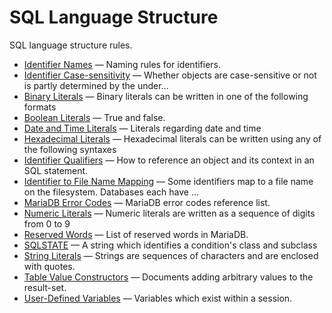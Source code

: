 # SQL Language Structure

SQL language structure rules.

- [Identifier Names](/sql-statements-structure/sql-language-structure/identifier-names/) — Naming rules for identifiers.
- [Identifier Case-sensitivity](/sql-statements-structure/sql-language-structure/identifier-case-sensitivity/) — Whether objects are case-sensitive or not is partly determined by the under...
- [Binary Literals](/sql-statements-structure/sql-language-structure/binary-literals/) — Binary literals can be written in one of the following formats
- [Boolean Literals](/sql-statements-structure/sql-language-structure/sql-language-structure-boolean-literals/) — True and false.
- [Date and Time Literals](/sql-statements-structure/sql-language-structure/date-and-time-literals/) — Literals regarding date and time
- [Hexadecimal Literals](/sql-statements-structure/sql-language-structure/hexadecimal-literals/) — Hexadecimal literals can be written using any of the following syntaxes
- [Identifier Qualifiers](/sql-statements-structure/sql-language-structure/identifier-qualifiers/) — How to reference an object and its context in an SQL statement.
- [Identifier to File Name Mapping](/sql-statements-structure/sql-language-structure/identifier-to-file-name-mapping/) — Some identifiers map to a file name on the filesystem. Databases each have ...
- [MariaDB Error Codes](/sql-statements-structure/sql-language-structure/mariadb-error-codes/) — MariaDB error codes reference list.
- [Numeric Literals](/sql-statements-structure/sql-language-structure/numeric-iterals/) — Numeric literals are written as a sequence of digits from 0 to 9
- [Reserved Words](/sql-statements-structure/sql-language-structure/reserved-words/) — List of reserved words in MariaDB.
- [SQLSTATE](/programming-customizing-mariadb/programmatic-compound-statements/programmatic-compound-statements-diagnostics/sqlstate/) — A string which identifies a condition's class and subclass
- [String Literals](/sql-statements-structure/sql-language-structure/string-literals/) — Strings are sequences of characters and are enclosed with quotes.
- [Table Value Constructors](/sql-statements-structure/sql-language-structure/table-value-constructors/) — Documents adding arbitrary values to the result-set.
- [User-Defined Variables](/sql-statements-structure/sql-language-structure/user-defined-variables/) — Variables which exist within a session.